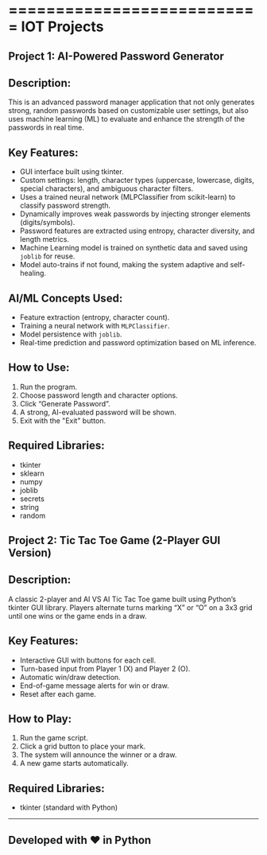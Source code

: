 ===========================
IOT Projects
===========================

Project 1: AI-Powered Password Generator
----------------------------------------

Description:
-------------
This is an advanced password manager application that not only generates strong, random passwords based on customizable user settings, but also uses machine learning (ML) to evaluate and enhance the strength of the passwords in real time.

Key Features:
-------------
- GUI interface built using tkinter.
- Custom settings: length, character types (uppercase, lowercase, digits, special characters), and ambiguous character filters.
- Uses a trained neural network (MLPClassifier from scikit-learn) to classify password strength.
- Dynamically improves weak passwords by injecting stronger elements (digits/symbols).
- Password features are extracted using entropy, character diversity, and length metrics.
- Machine Learning model is trained on synthetic data and saved using `joblib` for reuse.
- Model auto-trains if not found, making the system adaptive and self-healing.

AI/ML Concepts Used:
---------------------
- Feature extraction (entropy, character count).
- Training a neural network with `MLPClassifier`.
- Model persistence with `joblib`.
- Real-time prediction and password optimization based on ML inference.


How to Use:
------------
1. Run the program.
2. Choose password length and character options.
3. Click “Generate Password”.
4. A strong, AI-evaluated password will be shown.
5. Exit with the "Exit" button.

Required Libraries:
-------------------
- tkinter
- sklearn
- numpy
- joblib
- secrets
- string
- random


Project 2: Tic Tac Toe Game (2-Player GUI Version)
--------------------------------------------------

Description:
-------------
A classic 2-player  and AI VS AI Tic Tac Toe game built using Python’s tkinter GUI library. Players alternate turns marking “X” or “O” on a 3x3 grid until one wins or the game ends in a draw.

Key Features:
-------------
- Interactive GUI with buttons for each cell.
- Turn-based input from Player 1 (X) and Player 2 (O).
- Automatic win/draw detection.
- End-of-game message alerts for win or draw.
- Reset after each game.

How to Play:
-------------
1. Run the game script.
2. Click a grid button to place your mark.
3. The system will announce the winner or a draw.
4. A new game starts automatically.

Required Libraries:
-------------------
- tkinter (standard with Python)

---------------------------
Developed with ❤️ in Python
---------------------------
